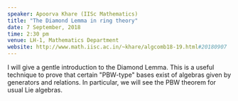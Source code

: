```yaml
---
speaker: Apoorva Khare (IISc Mathematics)
title: "The Diamond Lemma in ring theory"
date: 7 September, 2018
time: 2:30 pm
venue: LH-1, Mathematics Department
website: http://www.math.iisc.ac.in/~khare/algcomb18-19.html#20180907
---
```


I will give a gentle introduction to the Diamond Lemma. This is a useful technique
to prove that certain "PBW-type" bases exist of algebras given by generators and
relations. In particular, we will see the PBW theorem for usual Lie algebras.

